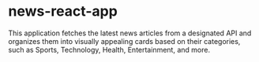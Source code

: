# news-react-app
This application fetches the latest news articles from a designated API and organizes them into visually appealing cards based on their categories, such as Sports, Technology, Health, Entertainment, and more.
